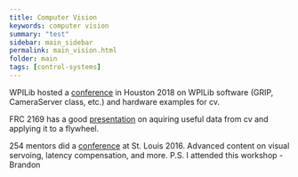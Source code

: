 ```yaml
---
title: Computer Vision
keywords: computer vision
summary: "test"
sidebar: main_sidebar
permalink: main_vision.html
folder: main
tags: [control-systems]
---
```


WPILib hosted a [conference](http://wp.wpi.edu/wpilib/files/2018/05/Computer-Vision-in-FIRST.pdf) in Houston 2018 on WPILib software (GRIP, CameraServer class, etc.) and hardware examples for cv.

FRC 2169 has a good [presentation](https://docs.google.com/presentation/d/1QTMzxq_WmPye5n0hT0ss4XQgB84HVwtDyJqiRWO2EEA/edit
) on aquiring useful data from cv and applying it to a flywheel.

254 mentors did a [conference](https://www.team254.com/documents/vision-control/) at St. Louis 2016. Advanced content on visual servoing, latency compensation, and more. P.S. I attended this workshop - Brandon
